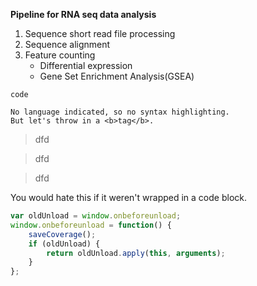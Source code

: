 **Pipeline for RNA seq data analysis**

1. Sequence short read file processing
2. Sequence alignment
3. Feature counting
   * Differential expression 
   * Gene Set Enrichment Analysis(GSEA)

`code`

```
No language indicated, so no syntax highlighting. 
But let's throw in a <b>tag</b>.
```

>dfd

>dfd

>dfd


<blink>
You would hate this if it weren't
wrapped in a code block.
</blink>


```javascript
var oldUnload = window.onbeforeunload;
window.onbeforeunload = function() {
    saveCoverage();
    if (oldUnload) {
        return oldUnload.apply(this, arguments);
    }
};
```



